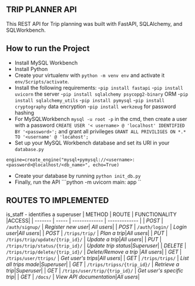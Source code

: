 ## TRIP PLANNER API
This REST API for Trip planning was built with FastAPI, SQLAlchemy, and SQLWorkbench.

## How to run the Project
- Install MySQL Workbench
- Install Python
- Create your virtualenv with `python -m venv env` and activate it `env/Scripts/activate`.
- Install the following requirements:
       -`pip install fastapi`
       -`pip install uvicorn` the server
       -`pip install sqlalchemy psycopg2-binary` ORM
       -`pip install sqlalchemy_utils`
       -`pip install pymysql`
       -`pip install cryptography` data encryption
       -`pip install werkzeug` for password hashing
- For MySQLWorkbench `mysql -u root -p` in the cmd, then create a user with a password `CREATE USER '< username> @ 'localhost' IDENTIFIED BY '<password>';`
  and grant all privileges `GRANT ALL PRIVILIGES ON *.* TO '<username' @ 'locahost';`
- Set up your MySQL Workbench database and set its URI in your ```database.py```
```
engine=create_engine("mysql+pymysql://<username>:<password>@localhost/<db_name>", echo=True)
```

- Create your database by running ``` python init_db.py ```
- Finally, run the API
```python -m  uvicorn main: app ``


## ROUTES TO IMPLEMENTED
is_staff - identifies a superuser
| METHOD | ROUTE | FUNCTIONALITY |ACCESS|
| ------- | ----- | ------------- | ------------- |
| *POST* | ```/auth/signup/``` | _Register new user_| _All users_|
| *POST* | ```/auth/login/``` | _Login user_|_All users_|
| *POST* | ```/trips/trip/``` | _Plan a trip_|_All users_|
| *PUT* | ```/trips/trip/update/{trip_id}/``` | _Update a trip_|_All users_|
| *PUT* | ```/trips/trip/status/{trip_id}/``` | _Update trip status_|_Superuser_|
| *DELETE* | ```/trips/trip/delete/{trip_id}/``` | _Delete/Remove a trip_ |_All users_|
| *GET* | ```/trips/user/ttrips/``` | _Get user's trips_|_All users_|
| *GET* | ```/trips/trips/``` | _List all trips made_|_Superuser_|
| *GET* | ```/trips/tripss/{trip_id}/``` | _Retrieve a trip_|_Superuser_|
| *GET* | ```/trips/user/trip/{trip_id}/``` | _Get user's specific trip_|
| *GET* | ```/docs/``` | _View API documentation_|_All users_|
